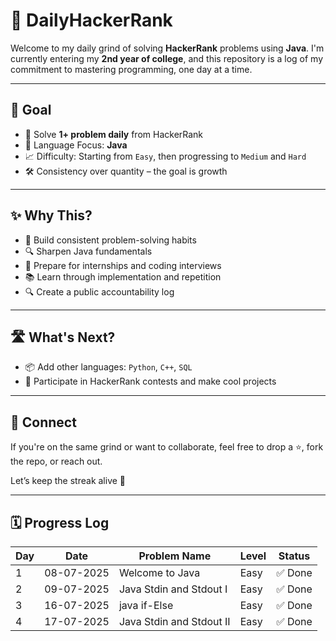 # 🚀 DailyHackerRank

Welcome to my daily grind of solving **HackerRank** problems using **Java**. I'm currently entering my **2nd year of college**, and this repository is a log of my commitment to mastering programming, one day at a time.

---

## 📅 Goal

- 🧠 Solve **1+ problem daily** from HackerRank  
- 🎯 Language Focus: **Java**  
- 📈 Difficulty: Starting from `Easy`, then progressing to `Medium` and `Hard`  
- 🛠️ Consistency over quantity – the goal is growth  

---

## ✨ Why This?

- 💪 Build consistent problem-solving habits  
- 🔍 Sharpen Java fundamentals  
- 🧩 Prepare for internships and coding interviews  
- 📚 Learn through implementation and repetition  
- 🔍 Create a public accountability log  

---

## 🛣️ What's Next?

- 📦 Add other languages: `Python`, `C++`, `SQL`
- 🧪 Participate in HackerRank contests and make cool projects 


---

## 🤝 Connect

If you're on the same grind or want to collaborate, feel free to drop a ⭐, fork the repo, or reach out.

Let’s keep the streak alive 🚀

---

## 🗓️ Progress Log

| Day | Date       | Problem Name               | Level  | Status   |
|-----|------------|----------------------------|--------|----------|
| 1   | 08-07-2025 | Welcome to Java   | Easy   | ✅ Done  |
| 2   | 09-07-2025 | Java Stdin and Stdout I   | Easy   | ✅ Done  |
| 3   | 16-07-2025 | java if-Else | Easy              | ✅ Done  |
| 4   | 17-07-2025 | Java Stdin and Stdout II  | Easy   | ✅ Done  |

<!-- Keep adding rows below like this -->



